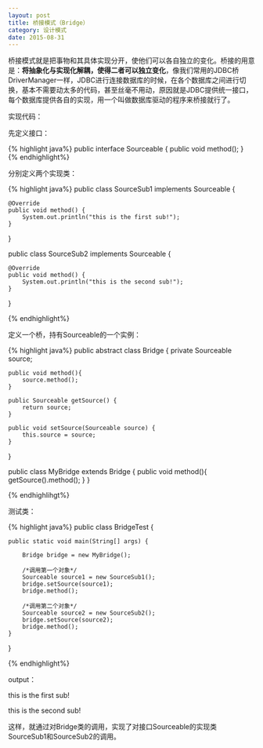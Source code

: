 ```yaml
---
layout: post
title: 桥接模式（Bridge）
category: 设计模式
date: 2015-08-31
---
```


桥接模式就是把事物和其具体实现分开，使他们可以各自独立的变化。桥接的用意是：**将抽象化与实现化解耦，使得二者可以独立变化**，像我们常用的JDBC桥DriverManager一样，JDBC进行连接数据库的时候，在各个数据库之间进行切换，基本不需要动太多的代码，甚至丝毫不用动，原因就是JDBC提供统一接口，每个数据库提供各自的实现，用一个叫做数据库驱动的程序来桥接就行了。

<!-- more -->

实现代码：

先定义接口：

{% highlight java%}
public interface Sourceable {
	public void method();
}
{% endhighlight%}

分别定义两个实现类：

{% highlight java%}
public class SourceSub1 implements Sourceable {

	@Override
	public void method() {
		System.out.println("this is the first sub!");
	}
}

public class SourceSub2 implements Sourceable {

	@Override
	public void method() {
		System.out.println("this is the second sub!");
	}
}

{% endhighlight%}

定义一个桥，持有Sourceable的一个实例：

{% highlight java%}
public abstract class Bridge {
	private Sourceable source;

	public void method(){
		source.method();
	}
	
	public Sourceable getSource() {
		return source;
	}

	public void setSource(Sourceable source) {
		this.source = source;
	}
}

public class MyBridge extends Bridge {
	public void method(){
		getSource().method();
	}
}

{% endhighlihgt%}

测试类：

{% highlight java%}
public class BridgeTest {
	
	public static void main(String[] args) {
		
		Bridge bridge = new MyBridge();
		
		/*调用第一个对象*/
		Sourceable source1 = new SourceSub1();
		bridge.setSource(source1);
		bridge.method();
		
		/*调用第二个对象*/
		Sourceable source2 = new SourceSub2();
		bridge.setSource(source2);
		bridge.method();
	}
}

{% endhighlight%}

output：

this is the first sub!

this is the second sub!

这样，就通过对Bridge类的调用，实现了对接口Sourceable的实现类SourceSub1和SourceSub2的调用。

